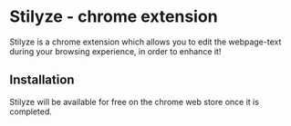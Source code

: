 Stilyze - chrome extension
==========================
Stilyze is a chrome extension which allows you to edit the webpage-text during your browsing experience, in order to enhance it!

Installation
------------
Stilyze will be available for free on the chrome web store once it is completed.